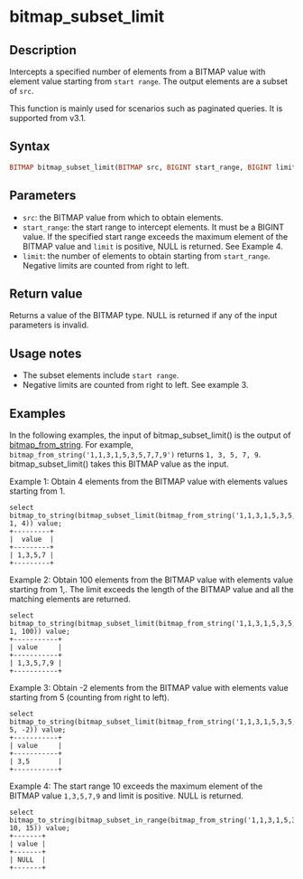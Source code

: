 # bitmap_subset_limit

## Description

Intercepts a specified number of elements from a BITMAP value with element value starting from `start range`. The output elements are a subset of `src`.

This function is mainly used for scenarios such as paginated queries. It is supported from v3.1.

## Syntax

```Haskell
BITMAP bitmap_subset_limit(BITMAP src, BIGINT start_range, BIGINT limit)
```

## Parameters

- `src`: the BITMAP value from which to obtain elements.
- `start_range`: the start range to intercept elements. It must be a BIGINT value. If the specified start range exceeds the maximum element of the BITMAP value and `limit` is positive, NULL is returned. See Example 4.
- `limit`: the number of elements to obtain starting from `start_range`. Negative limits are counted from right to left.

## Return value

Returns a value of the BITMAP type. NULL is returned if any of the input parameters is invalid.

## Usage notes

- The subset elements include `start range`.
- Negative limits are counted from right to left. See example 3.

## Examples

In the following examples, the input of bitmap_subset_limit() is the output of [bitmap_from_string](./bitmap_from_string.md). For example, `bitmap_from_string('1,1,3,1,5,3,5,7,7,9')` returns `1, 3, 5, 7, 9`. bitmap_subset_limit() takes this BITMAP value as the input.

Example 1: Obtain 4 elements from the BITMAP value with elements values starting from 1.

```Plaintext
select bitmap_to_string(bitmap_subset_limit(bitmap_from_string('1,1,3,1,5,3,5,7,7,9'), 1, 4)) value;
+---------+
|  value  |
+---------+
| 1,3,5,7 |
+---------+
```

Example 2: Obtain 100 elements from the BITMAP value with elements value starting from 1,. The limit exceeds the length of the BITMAP value and all the matching elements are returned.

```Plaintext
select bitmap_to_string(bitmap_subset_limit(bitmap_from_string('1,1,3,1,5,3,5,7,7,9'), 1, 100)) value;
+-----------+
| value     |
+-----------+
| 1,3,5,7,9 |
+-----------+
```

Example 3: Obtain -2 elements from the BITMAP value with elements value starting from 5 (counting from right to left).

```Plaintext
select bitmap_to_string(bitmap_subset_limit(bitmap_from_string('1,1,3,1,5,3,5,7,7,9'), 5, -2)) value;
+-----------+
| value     |
+-----------+
| 3,5       |
+-----------+
```

Example 4: The start range 10 exceeds the maximum element of the BITMAP value `1,3,5,7,9` and limit is positive. NULL is returned.

```Plain
select bitmap_to_string(bitmap_subset_in_range(bitmap_from_string('1,1,3,1,5,3,5,7,7,9'), 10, 15)) value;
+-------+
| value |
+-------+
| NULL  |
+-------+
```
